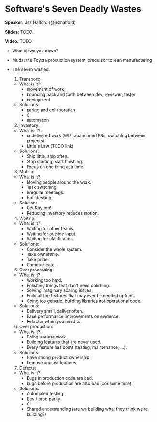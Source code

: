 # Software's Seven Deadly Wastes

**Speaker:** Jez Halford (@jezhalford)

**Slides:** TODO

**Video:** TODO

- What slows you down?

- Muda: the Toyota production system, precursor to lean manufacturing

- The seven wastes:

  1. Transport:
    - What is it?
      - movement of work
      - bouncing back and forth between dev, reviewer, tester
      - deployment
    - Solutions:
      - paring and collaboration
      - CI
      - automation
      
  2. Inventory:
    - What is it?
      - undelivered work (WIP, abandoned PRs, switching between projects)
      - Little's Law (TODO link)
    - Solutions:
      - Ship little, ship often.
      - Stop starting, start finishing.
      - Focus on one thing at a time.
      
  3. Motion:
    - What is it?
      - Moving people around the work.
      - Task switching.
      - Irregular meetings.
      - Hot-desking.
    - Solution:
      - Get Rhythm!
      - Reducing inventory reduces motion.
      
  4. Waiting:
    - What is it?
      - Waiting for other teams.
      - Waiting for outside input.
      - Waiting for clarification.
    - Solutions:
      - Consider the whole system.
      - Take ownership.
      - Take pride.
      - Communicate.
    
  5. Over processing:
    - What is it?
      - Working too hard.
      - Polishing things that don't need polishing.
      - Solving imaginary scaling issues.
      - Build all the features that may ever be needed upfront.
      - Going too generic, building libraries not operational code.
    - Solutions:
      - Delivery small, deliver often.
      - Base performance improvements on evidence.
      - Refactor when you need to.

  6. Over production:
    - What is it?
      - Doing useless work
      - Building features that are never used.
      - Every feature has costs (testing, maintenance, ...).
    - Solutions:
      - Have strong product ownership
      - Remove unused features.
      
  7. Defects:
    - What is it?
      - Bugs in production code are bad.
      - bugs before production are also bad (consume time).
    - Solutions:
      - Automated testing
      - Dev / prod parity
      - CI
      - Shared understanding (are we building what they think we're building?)
